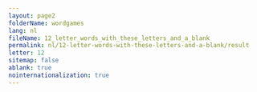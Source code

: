```yaml
---
layout: page2
folderName: wordgames
lang: nl
fileName: 12_letter_words_with_these_letters_and_a_blank
permalink: nl/12-letter-words-with-these-letters-and-a-blank/result
letter: 12
sitemap: false
ablank: true
nointernationalization: true
---
```

